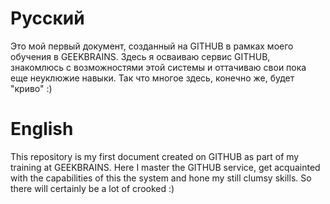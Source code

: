 # Русский
Это мой первый документ, созданный на GITHUB в рамках моего обучения в GEEKBRAINS.
Здесь я осваиваю сервис GITHUB, знакомлюсь с возможностями этой системы и оттачиваю свои пока еще неуклюжие навыки.
Так что многое здесь, конечно же, будет "криво" :) 
# English
This repository is my first document created on GITHUB as part of my training at GEEKBRAINS. 
Here I master the GITHUB service, get acquainted with the capabilities of this the system and hone my still clumsy skills.
So there will certainly be a lot of crooked :)
